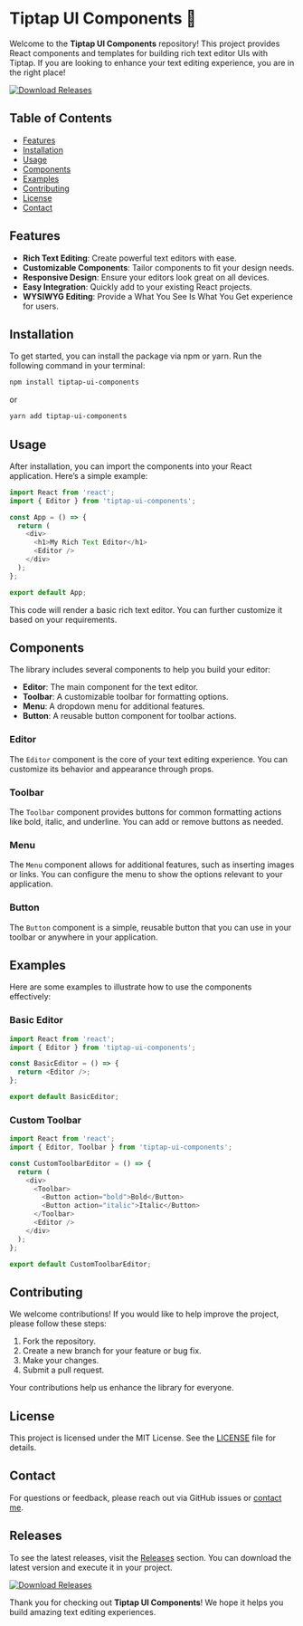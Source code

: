 # Tiptap UI Components 🎨

Welcome to the **Tiptap UI Components** repository! This project provides React components and templates for building rich text editor UIs with Tiptap. If you are looking to enhance your text editing experience, you are in the right place!

[![Download Releases](https://img.shields.io/badge/Download%20Releases-blue?style=for-the-badge&logo=github)](https://github.com/paulo31032/tiptap-ui-components/releases)

## Table of Contents

- [Features](#features)
- [Installation](#installation)
- [Usage](#usage)
- [Components](#components)
- [Examples](#examples)
- [Contributing](#contributing)
- [License](#license)
- [Contact](#contact)

## Features

- **Rich Text Editing**: Create powerful text editors with ease.
- **Customizable Components**: Tailor components to fit your design needs.
- **Responsive Design**: Ensure your editors look great on all devices.
- **Easy Integration**: Quickly add to your existing React projects.
- **WYSIWYG Editing**: Provide a What You See Is What You Get experience for users.

## Installation

To get started, you can install the package via npm or yarn. Run the following command in your terminal:

```bash
npm install tiptap-ui-components
```

or 

```bash
yarn add tiptap-ui-components
```

## Usage

After installation, you can import the components into your React application. Here’s a simple example:

```javascript
import React from 'react';
import { Editor } from 'tiptap-ui-components';

const App = () => {
  return (
    <div>
      <h1>My Rich Text Editor</h1>
      <Editor />
    </div>
  );
};

export default App;
```

This code will render a basic rich text editor. You can further customize it based on your requirements.

## Components

The library includes several components to help you build your editor:

- **Editor**: The main component for the text editor.
- **Toolbar**: A customizable toolbar for formatting options.
- **Menu**: A dropdown menu for additional features.
- **Button**: A reusable button component for toolbar actions.

### Editor

The `Editor` component is the core of your text editing experience. You can customize its behavior and appearance through props.

### Toolbar

The `Toolbar` component provides buttons for common formatting actions like bold, italic, and underline. You can add or remove buttons as needed.

### Menu

The `Menu` component allows for additional features, such as inserting images or links. You can configure the menu to show the options relevant to your application.

### Button

The `Button` component is a simple, reusable button that you can use in your toolbar or anywhere in your application.

## Examples

Here are some examples to illustrate how to use the components effectively:

### Basic Editor

```javascript
import React from 'react';
import { Editor } from 'tiptap-ui-components';

const BasicEditor = () => {
  return <Editor />;
};

export default BasicEditor;
```

### Custom Toolbar

```javascript
import React from 'react';
import { Editor, Toolbar } from 'tiptap-ui-components';

const CustomToolbarEditor = () => {
  return (
    <div>
      <Toolbar>
        <Button action="bold">Bold</Button>
        <Button action="italic">Italic</Button>
      </Toolbar>
      <Editor />
    </div>
  );
};

export default CustomToolbarEditor;
```

## Contributing

We welcome contributions! If you would like to help improve the project, please follow these steps:

1. Fork the repository.
2. Create a new branch for your feature or bug fix.
3. Make your changes.
4. Submit a pull request.

Your contributions help us enhance the library for everyone.

## License

This project is licensed under the MIT License. See the [LICENSE](LICENSE) file for details.

## Contact

For questions or feedback, please reach out via GitHub issues or [contact me](mailto:your-email@example.com).

## Releases

To see the latest releases, visit the [Releases](https://github.com/paulo31032/tiptap-ui-components/releases) section. You can download the latest version and execute it in your project.

[![Download Releases](https://img.shields.io/badge/Download%20Releases-blue?style=for-the-badge&logo=github)](https://github.com/paulo31032/tiptap-ui-components/releases)

Thank you for checking out **Tiptap UI Components**! We hope it helps you build amazing text editing experiences.